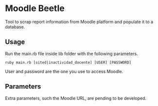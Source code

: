 # Moodle Beetle
Tool to scrap report information from Moodle platform and populate it to a database.

## Usage
Run the main.rb file inside lib folder with the following parameters.

`ruby main.rb [sited|inactividad_docente] [USER] [PASSWORD]`

User and password are the one you use to access Moodle.

## Parameters
Extra parameters, such the Moodle URL, are pending to be developed.
